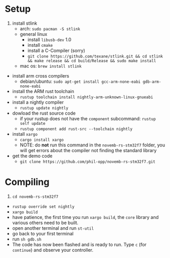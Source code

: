 # Setup

1. install stlink
    * arch: `sudo pacman -S stlink`
    * general linux
        * install `libusb-dev` 1.0
        * install `cmake`
        * install a C-Compiler (sorry)
        * `git clone https://github.com/texane/stlink.git && cd stlink && make release && cd build/Release && sudo make install`
    * mac os: `brew install stlink`
-  install arm cross compilers
    * debian/ubuntu: `sudo apt-get install gcc-arm-none-eabi gdb-arm-none-eabi`
-  install the ARM rust toolchain
    * `rustup toolchain install nightly-arm-unknown-linux-gnueabi`
-  install a nightly compiler
    * `rustup update nightly`
-  dowload the rust source code
    * if your rustup does not have the `component` subcommand: `rustup self update`
    * `rustup component add rust-src --toolchain nightly`
-  install `xargo`
    * `cargo install xargo`
    * NOTE: do **not** run this command in the `novemb-rs-stm32f7` folder, you will get errors about the compiler not finding the standard library
-  get the demo code
    * `git clone https://github.com/phil-opp/novemb-rs-stm32f7.git`

# Compiling

1. `cd novemb-rs-stm32f7`
-  `rustup override set nightly`
-  `xargo build`
-  have patience, the first time you run `xargo build`, the `core` library and various others need to be built.
-  open another terminal and run `st-util`
-  go back to your first terminal
-  run `sh gdb.sh`
-  The code has now been flashed and is ready to run. Type `c` (for `continue`) and observe your controller.
